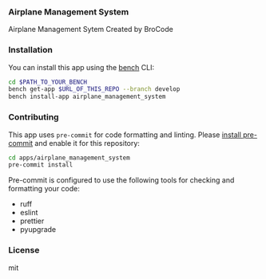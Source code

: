 ### Airplane Management System

Airplane Management Sytem Created by BroCode

### Installation

You can install this app using the [bench](https://github.com/frappe/bench) CLI:

```bash
cd $PATH_TO_YOUR_BENCH
bench get-app $URL_OF_THIS_REPO --branch develop
bench install-app airplane_management_system
```

### Contributing

This app uses `pre-commit` for code formatting and linting. Please [install pre-commit](https://pre-commit.com/#installation) and enable it for this repository:

```bash
cd apps/airplane_management_system
pre-commit install
```

Pre-commit is configured to use the following tools for checking and formatting your code:

- ruff
- eslint
- prettier
- pyupgrade

### License

mit
